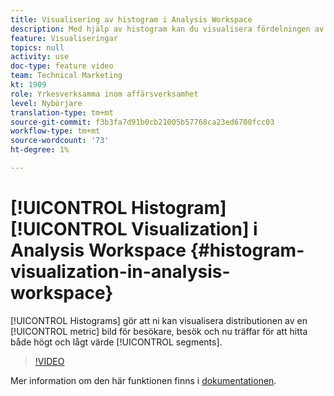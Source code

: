 ```yaml
---
title: Visualisering av histogram i Analysis Workspace
description: Med hjälp av histogram kan du visualisera fördelningen av ett mätvärde mellan besökare, besök och nu träffar för att hitta både värdefulla och värdefulla segment.
feature: Visualiseringar
topics: null
activity: use
doc-type: feature video
team: Technical Marketing
kt: 1909
role: Yrkesverksamma inom affärsverksamhet
level: Nybörjare
translation-type: tm+mt
source-git-commit: f3b3fa7d91b0cb21005b57768ca23ed6700fcc03
workflow-type: tm+mt
source-wordcount: '73'
ht-degree: 1%

---
```



# [!UICONTROL Histogram] [!UICONTROL Visualization] i Analysis Workspace  {#histogram-visualization-in-analysis-workspace}

[!UICONTROL Histograms] gör att ni kan visualisera distributionen av en  [!UICONTROL metric] bild för besökare, besök och nu träffar för att hitta både högt och lågt värde  [!UICONTROL segments].

>[!VIDEO](https://video.tv.adobe.com/v/23725/?quality=12)

Mer information om den här funktionen finns i [dokumentationen](https://marketing.adobe.com/resources/help/en_US/analytics/analysis-workspace/histogram.html).

